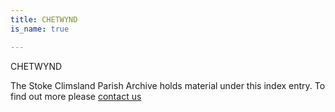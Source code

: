 ```yaml
---
title: CHETWYND
is_name: true

---
```


CHETWYND


The Stoke Climsland Parish Archive holds material under this index entry. To find out more please [contact us](/contact/)
